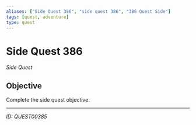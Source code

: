 ```yaml
---
aliases: ["Side Quest 386", "side quest 386", "386 Quest Side"]
tags: [quest, adventure]
type: quest
---
```


# Side Quest 386

*Side Quest*

## Objective
Complete the side quest objective.

---
*ID: QUEST00385*